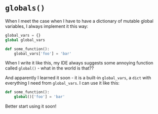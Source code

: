 # `globals()`
When I meet the case when I have to have a dictionary of mutable global variables, I always implement it this way:

```python
global_vars = {}
global global_vars

def some_function():
	global_vars['foo'] = 'bar'
```

When I write it like this, my IDE always suggests some annoying function called `global()` - what in the world is that??

And apparently I learned it soon - it is a built-in `global_vars`, a `dict` with everything I need from `global_vars`.
I can use it like this:

```python
def some_function():
	global()['foo'] = 'bar'
```

Better start using it soon!
